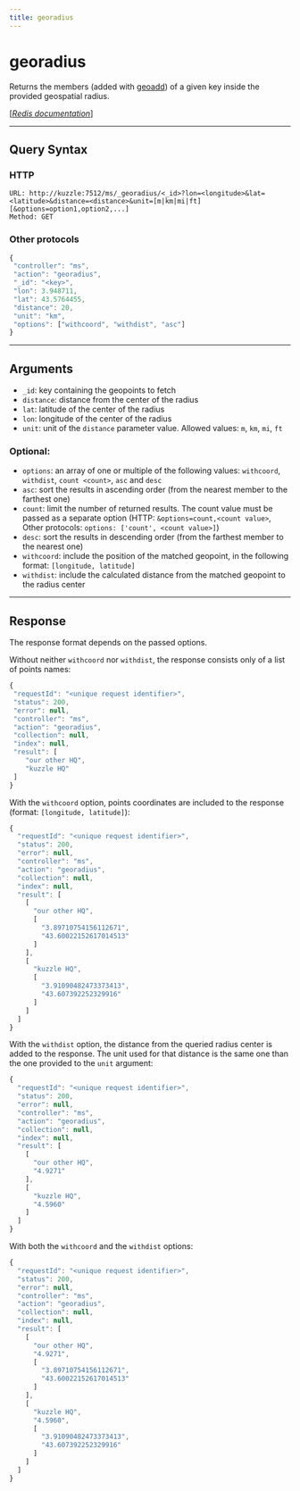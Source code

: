 ```yaml
---
title: georadius
---
```


# georadius

<SinceBadge version="1.0.0" />

Returns the members (added with [geoadd](/core/1/api/api-reference/controller-memory-storage/geoadd/)) of a given key inside the provided geospatial radius.

[[_Redis documentation_]](https://redis.io/commands/georadius)

---

## Query Syntax

### HTTP

```http
URL: http://kuzzle:7512/ms/_georadius/<_id>?lon=<longitude>&lat=<latitude>&distance=<distance>&unit=[m|km|mi|ft][&options=option1,option2,...]
Method: GET
```

### Other protocols

```js
{
 "controller": "ms",
 "action": "georadius",
 "_id": "<key>",
 "lon": 3.948711,
 "lat": 43.5764455,
 "distance": 20,
 "unit": "km",
 "options": ["withcoord", "withdist", "asc"]
}
```

---

## Arguments

- `_id`: key containing the geopoints to fetch
- `distance`: distance from the center of the radius
- `lat`: latitude of the center of the radius
- `lon`: longitude of the center of the radius
- `unit`: unit of the `distance` parameter value. Allowed values: `m`, `km`, `mi`, `ft`

### Optional:

- `options`: an array of one or multiple of the following values: `withcoord`, `withdist`, `count <count>`, `asc` and `desc`
- `asc`: sort the results in ascending order (from the nearest member to the farthest one)
- `count`: limit the number of returned results. The count value must be passed as a separate option (HTTP: `&options=count,<count value>`, Other protocols: `options: ['count', <count value>]`)
- `desc`: sort the results in descending order (from the farthest member to the nearest one)
- `withcoord`: include the position of the matched geopoint, in the following format: `[longitude, latitude]`
- `withdist`: include the calculated distance from the matched geopoint to the radius center

---

## Response

The response format depends on the passed options.

Without neither `withcoord` nor `withdist`, the response consists only of a list of points names:

```javascript
{
 "requestId": "<unique request identifier>",
 "status": 200,
 "error": null,
 "controller": "ms",
 "action": "georadius",
 "collection": null,
 "index": null,
 "result": [
    "our other HQ",
    "kuzzle HQ"
 ]
}
```

With the `withcoord` option, points coordinates are included to the response (format: `[longitude, latitude]`):

```js
{
  "requestId": "<unique request identifier>",
  "status": 200,
  "error": null,
  "controller": "ms",
  "action": "georadius",
  "collection": null,
  "index": null,
  "result": [
    [
      "our other HQ",
      [
        "3.89710754156112671",
        "43.60022152617014513"
      ]
    ],
    [
      "kuzzle HQ",
      [
        "3.91090482473373413",
        "43.607392252329916"
      ]
    ]
  ]
}
```

With the `withdist` option, the distance from the queried radius center is added to the response. The unit used for that distance is the same one than the one provided to the `unit` argument:

```js
{
  "requestId": "<unique request identifier>",
  "status": 200,
  "error": null,
  "controller": "ms",
  "action": "georadius",
  "collection": null,
  "index": null,
  "result": [
    [
      "our other HQ",
      "4.9271"
    ],
    [
      "kuzzle HQ",
      "4.5960"
    ]
  ]
}
```

With both the `withcoord` and the `withdist` options:

```js
{
  "requestId": "<unique request identifier>",
  "status": 200,
  "error": null,
  "controller": "ms",
  "action": "georadius",
  "collection": null,
  "index": null,
  "result": [
    [
      "our other HQ",
      "4.9271",
      [
        "3.89710754156112671",
        "43.60022152617014513"
      ]
    ],
    [
      "kuzzle HQ",
      "4.5960",
      [
        "3.91090482473373413",
        "43.607392252329916"
      ]
    ]
  ]
}
```
